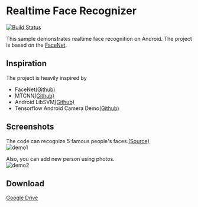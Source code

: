 # Realtime Face Recognizer

[![Build Status](https://travis-ci.org/pillarpond/facerecognizer.svg?branch=master)](https://travis-ci.org/pillarpond/facerecognizer)

This sample demonstrates realtime face recognition on Android. The project is based on the [FaceNet](https://arxiv.org/abs/1503.03832).

## Inspiration
The project is heavily inspired by
* FaceNet[(Github)](https://github.com/davidsandberg/facenet)
* MTCNN[(Github)](https://github.com/blaueck/tf-mtcnn)
* Android LibSVM[(Github)](https://github.com/yctung/AndroidLibSVM)
* Tensorflow Android Camera Demo[(Github)](https://github.com/tensorflow/tensorflow/tree/master/tensorflow/examples/android)

## Screenshots
The code can recognize 5 famous people's faces.[(Source)](https://github.com/pillarpond/facerecognizer/blob/master/app/src/main/assets/label)  
![demo1](./demo1.gif)  

Also, you can add new person using photos.  
![demo2](./demo2.gif)

## Download
[Google Drive](https://drive.google.com/file/d/1KlC3HsBkkME1kO8YPNUJqSWtqSd0eqeg/view?usp=sharing)
